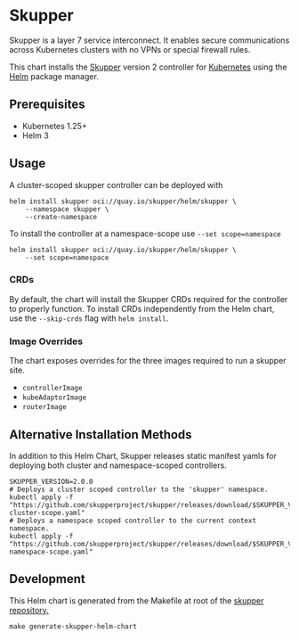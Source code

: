 # Skupper

Skupper is a layer 7 service interconnect. It enables secure communications
across Kubernetes clusters with no VPNs or special firewall rules.

This chart installs the [Skupper](https://skupper.io) version 2 controller for
[Kubernetes](https://kubernetes.io) using the [Helm](https://helm.sh) package
manager.


## Prerequisites

- Kubernetes 1.25+
- Helm 3

## Usage

A cluster-scoped skupper controller can be deployed with
```
helm install skupper oci://quay.io/skupper/helm/skupper \
    --namespace skupper \
    --create-namespace
```

To install the controller at a namespace-scope use `--set scope=namespace`
```
helm install skupper oci://quay.io/skupper/helm/skupper \
    --set scope=namespace
```

### CRDs

By default, the chart will install the Skupper CRDs required for the controller
to properly function. To install CRDs independently from the Helm chart, use
the `--skip-crds` flag with `helm install`.

### Image Overrides

The chart exposes overrides for the three images required to run a skupper site.
* `controllerImage`
* `kubeAdaptorImage`
* `routerImage`

## Alternative Installation Methods

In addition to this Helm Chart, Skupper releases static manifest yamls for
deploying both cluster and namespace-scoped controllers.

```
SKUPPER_VERSION=2.0.0
# Deploys a cluster scoped controller to the 'skupper' namespace.
kubectl apply -f "https://github.com/skupperproject/skupper/releases/download/$SKUPPER_VERSION/skupper-cluster-scope.yaml"
# Deploys a namespace scoped controller to the current context namespace.
kubectl apply -f "https://github.com/skupperproject/skupper/releases/download/$SKUPPER_VERSION/skupper-namespace-scope.yaml"
```

## Development

This Helm chart is generated from the Makefile at root of the [skupper
repository.](https://github.com/skupperproject/skupper)
```asciidoc
make generate-skupper-helm-chart
```

